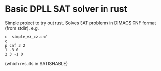# Basic DPLL SAT solver in rust

Simple project to try out rust. Solves SAT problems in DIMACS CNF format (from stdin).
e.g.

```
c  simple_v3_c2.cnf
c
p cnf 3 2
1 -3 0
2 3 -1 0
```

(which results in SATISFIABLE)
